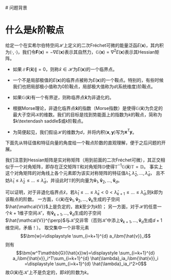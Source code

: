 <head>
    <script src="https://cdn.mathjax.org/mathjax/latest/MathJax.js?config=TeX-AMS-MML_HTMLorMML" type="text/javascript"></script>
    <script type="text/x-mathjax-config">
        MathJax.Hub.Config({
            tex2jax: {
            skipTags: ['script', 'noscript', 'style', 'textarea', 'pre'],
            inlineMath: [['$','$']]
            }
        });
    </script>
</head>
<body>
# 问题背景

# 什么是$k$阶鞍点

给定一个在实希尔伯特空间$\mathcal{H}$上定义的二次Fréchet可微的能量泛函$E(\bm{x})$，其内积为$\langle ·,· \rangle$，我们令$\bm{F}(\bm{x})=−\nabla E(\bm{x})$表示其自然力，$\mathbb{G}(\bm{x}) =\nabla^2E(\bm{x})$表示其Hessian矩阵。

-   如果$\lVert \bm{F}(\bm{\hat{x}}) \rVert =0$，则称$\hat{x}\in\mathcal{H}$为$E(\bm{x})$的一个临界点。

-   一个不是局部极值的$E(\bm{x})$的临界点被称为$E(\bm{x})$的一个鞍点。特别的，有些时候我们也把局部极小值称为$0$阶鞍点，局部极大值称为$d$(系统维度)阶鞍点。

-   如果$\mathbb{G}(\bm{\hat{x}})$有一个有界逆，则称临界点$\bm{\hat{x}}$为非退化的。

-   根据Morse理论，非退化临界点$\bm{\hat{x}}$的指数（Morse指数）是使得$\mathbb{G}(\bm{\hat{x}})$为负定的最大子空间$\mathcal{K}$的维数。我们的目标是找到势能面上的指数为$k$的鞍点，简称为$k\textendash saddle$或$k$阶鞍点。

-   为简便起见，我们假设$\mathcal{H}$的维数为$d$，并将内积$\langle \bm{x},\bm{y} \rangle$写为$\bm{x}^T\bm{y}$。

下面先从特征值和特征向量的角度给一个鞍点阶数的直观理解，便于之后问题的开展。

我们注意到Hessian矩阵是实对称矩阵（用到前面的二次Fréchet可微），其正交相似于一个对角矩阵，即存在正交矩阵$\mathbb{T}$和对角矩阵$\mathbb{D}$使得$\mathbb{T}^{-1}\mathbb{G}(\bm{\hat{x}})\mathbb{T}=\mathbb{D}$。
事实上这个对角矩阵的对角线上各个元素即为该实对称矩阵的特征值$\hat{\lambda}_1,\hat{\lambda}_2,\ldots,\hat{\lambda}_d$，
且不妨$\hat{\lambda}_1\leq\hat{\lambda}_2\leq\ldots\leq\hat{\lambda}_d$，并设此时$\mathbb{T}$的列向量为$\bm{\hat{v}}_1,\bm{\hat{v}}_2,\ldots,\bm{\hat{v}}_d$。

可以证明，对于非退化临界点$\hat{x}$，若$\hat{\lambda}_1\leq\ldots\leq\hat{\lambda}_k<0<\hat{\lambda}_{k+1}\leq\ldots\leq\hat{\lambda}_d$,则$k$即为该鞍点的阶数。
一方面，$\mathbb{G}(\bm{\hat{x}})$在$\bm{\hat{v}}_1,\bm{\hat{v}}_2,\ldots,\bm{\hat{v}}_k$生成的子空间$\hat{\mathcal{V}}$上是负定的，故$\bm{\hat{x}}$至少为$k$阶；
另一方面，对于$\mathcal{H}$的任意一个$k+1$维子空间$\mathcal{K'}$，有$\bm{\hat{v}}_{k+1},\ldots,\bm{\hat{v}}_d$生成的子空间$\hat{\mathcal{V}}^{\perp}$与$\mathcal{K'}$交非零（否则$\mathcal{K'}$中添上$\bm{\hat{v}}_{k+1},\ldots,\bm{\hat{v}}_d$生成$d+1$维空间，矛盾！）。
取交集中一个非零元素
$$\bm{w}=\displaystyle \sum_{i=k+1}^{d} a_i\bm{\hat{v}}_i$$ 则有
$$\bm{w^T\mathbb{G}(\hat{x})w}=\displaystyle \sum_{i=k+1}^{d} a_i\bm{\hat{v}}_i^T\sum_{i=k+1}^{d} \hat{\lambda}_ia_i\bm{\hat{v}}_i
=\displaystyle \sum_{i=k+1}^{d} \hat{\lambda}_ia_i^2>0$$
故$G(\bm{\hat{x}})$在$\mathcal{K'}$上不是负定的，即$\hat{x}$的阶数为$k$。

</body>
